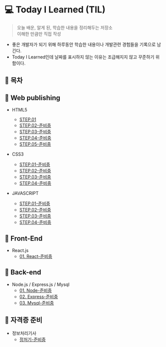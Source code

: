 # 💻 Today I Learned (TIL)
>오늘 배운, 알게 된, 학습한 내용을 정리해두는 저장소  
>이해한 만큼만 직접 작성  

* 좋은 개발자가 되기 위해 하루동안 학습한 내용이나 개발관련 경험들을 기록으로 남긴다.
* Today I Learned인데 날짜를 표시하지 않는 이유는 조급해지지 않고 꾸준하기 위함이다.

## 📌 목차

## 📝 Web publishing
* HTML5 
    * [STEP.01](https://github.com/zhzkdls/TIL/blob/main/HTML/Step01.md)
    * [STEP.02-준비중](https://github.com)
    * [STEP.03-준비중](https://github.com)
    * [STEP.04-준비중](https://github.com)
    * [STEP.05-준비중](https://github.com)
  
    
* CSS3  
    * [STEP.01-준비중](https://github.com)
    * [STEP.02-준비중](https://github.com)
    * [STEP.03-준비중](https://github.com)
    * [STEP.04-준비중](https://github.com)

* JAVASCRIPT  
    * [STEP.01-준비중](https://github.com)
    * [STEP.02-준비중](https://github.com)
    * [STEP.03-준비중](https://github.com)
    * [STEP.04-준비중](https://github.com)
  

## 📝 Front-End
* React.js 
    * [01. React-준비중](https://github.com)

## 📝 Back-end
* Node.js / Express.js / Mysql 
    * [01. Node-준비중](https://github.com)
    * [02. Express-준비중](https://github.com)
    * [03. Mysql-준비중](https://github.com)

## 📝 자격증 준비
* 정보처리기사 
    * [정처기-준비중](https://github.com)

<!-- 2. **TIL repo를 본인 계정에 fork** -->





